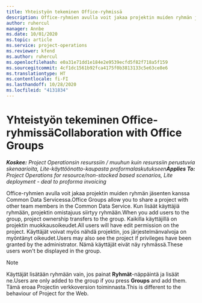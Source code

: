 ```yaml
---
title: Yhteistyön tekeminen Office-ryhmissä
description: Office-ryhmien avulla voit jakaa projektin muiden ryhmän jäsenten kanssa Common Data Servicessa.
author: ruhercul
manager: Annbe
ms.date: 10/01/2020
ms.topic: article
ms.service: project-operations
ms.reviewer: kfend
ms.author: ruhercul
ms.openlocfilehash: e0a31e71dd1e184e2e9539ecfd5f82f718a5f159
ms.sourcegitcommit: 4cf1dc1561b92fca4175f0b3813133c5e63ce8e6
ms.translationtype: HT
ms.contentlocale: fi-FI
ms.lasthandoff: 10/28/2020
ms.locfileid: "4131834"
---
```

# <a name="collaboration-with-office-groups"></a><span data-ttu-id="2bfa9-103">Yhteistyön tekeminen Office-ryhmissä</span><span class="sxs-lookup"><span data-stu-id="2bfa9-103">Collaboration with Office Groups</span></span>

<span data-ttu-id="2bfa9-104">_**Koskee:** Project Operationsin resurssiin / muuhun kuin resurssiin perustuvia skenaarioita, Lite-käyttöönotto-kaupasta proformalaskutukseen_</span><span class="sxs-lookup"><span data-stu-id="2bfa9-104">_**Applies To:** Project Operations for resource/non-stocked based scenarios, Lite deployment - deal to proforma invoicing_</span></span>

<span data-ttu-id="2bfa9-105">Office-ryhmien avulla voit jakaa projektin muiden ryhmän jäsenten kanssa Common Data Servicessa.</span><span class="sxs-lookup"><span data-stu-id="2bfa9-105">Office Groups allow you to share a project with other team members in the Common Data Service.</span></span> <span data-ttu-id="2bfa9-106">Kun lisäät käyttäjiä ryhmään, projektin omistajuus siirtyy ryhmään.</span><span class="sxs-lookup"><span data-stu-id="2bfa9-106">When you add users to the group, project ownership transfers to the group.</span></span> <span data-ttu-id="2bfa9-107">Kaikilla käyttäjillä on projektin muokkausoikeudet.</span><span class="sxs-lookup"><span data-stu-id="2bfa9-107">All users will have edit permission on the project.</span></span> <span data-ttu-id="2bfa9-108">Käyttäjät voivat myös nähdä projektin, jos järjestelmänvalvoja on myöntänyt oikeudet.</span><span class="sxs-lookup"><span data-stu-id="2bfa9-108">Users may also see the project if privileges have been granted by the administrator.</span></span> <span data-ttu-id="2bfa9-109">Nämä käyttäjät eivät näy ryhmässä.</span><span class="sxs-lookup"><span data-stu-id="2bfa9-109">These users won't be displayed in the group.</span></span>

> [!NOTE] 
> <span data-ttu-id="2bfa9-110">Käyttäjät lisätään ryhmään vain, jos painat **Ryhmät**-näppäintä ja lisäät ne.</span><span class="sxs-lookup"><span data-stu-id="2bfa9-110">Users are only added to the group if you press **Groups** and add them.</span></span> <span data-ttu-id="2bfa9-111">Tämä eroaa Projectin verkkoversion toiminnasta.</span><span class="sxs-lookup"><span data-stu-id="2bfa9-111">This is different to the behaviour of Project for the Web.</span></span> 

